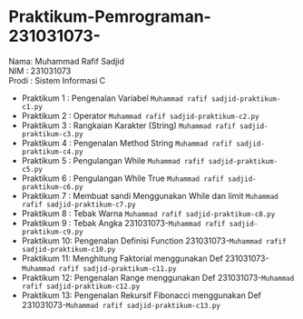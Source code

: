 # Praktikum-Pemrograman-231031073-
<div> Nama: Muhammad Rafif Sadjid </div>
<div> NIM : 231031073 </div>
<div> Prodi : Sistem Informasi C </div>

* Praktikum 1 : Pengenalan Variabel `Muhammad rafif sadjid-praktikum-c1.py`
* Praktikum 2 : Operator `Muhammad rafif sadjid-praktikum-c2.py`
* Praktikum 3 : Rangkaian Karakter (String) `Muhammad rafif sadjid-praktikum-c3.py`
* Praktikum 4 : Pengenalan Method String `Muhammad rafif sadjid-praktikum-c4.py`
* Praktikum 5 : Pengulangan While `Muhammad rafif sadjid-praktikum-c5.py`
* Praktikum 6 : Pengulangan While True `Muhammad rafif sadjid-praktikum-c6.py`
* Praktikum 7 : Membuat sandi Menggunakan While dan limit `Muhammad rafif sadjid-praktikum-c7.py`
* Praktikum 8 : Tebak Warna `Muhammad rafif sadjid-praktikum-c8.py`
* Praktikum 9 : Tebak Angka 231031073-`Muhammad rafif sadjid-praktikum-c9.py`
* Praktikum 10: Pengenalan Definisi Function 231031073-`Muhammad rafif sadjid-praktikum-c10.py`
* Praktikum 11: Menghitung Faktorial menggunakan Def 231031073-`Muhammad rafif sadjid-praktikum-c11.py`
* Praktikum 12: Pengenalan Range menggunakan Def 231031073-`Muhammad rafif sadjid-praktikum-c12.py`
* Praktikum 13: Pengenalan Rekursif Fibonacci menggunakan Def 231031073-`Muhammad rafif sadjid-praktikum-c13.py`

